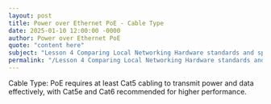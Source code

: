 ```yaml
---
layout: post
title: Power over Ethernet PoE - Cable Type
date: 2025-01-10 12:00:00 -0000
author: Power over Ethernet PoE
quote: "content here"
subject: "Lesson 4 Comparing Local Networking Hardware standards and specifications"
permalink: "/Lesson 4 Comparing Local Networking Hardware standards and specifications/Power over Ethernet PoE/Power over Ethernet PoE - Cable Type"
---
```


Cable Type: PoE requires at least Cat5 cabling to transmit power and data effectively, with Cat5e and Cat6 recommended for higher performance.
